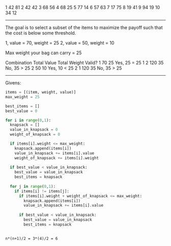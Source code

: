 1 42 81
2 42 42
3 68 56
4 68 25
5 77 14
6 57 63
7 17 75
8 19 41
9 94 19
10 34 12

---

The goal is to select a subset of the items to maximize the payoff such that the cost is below some threshold. 

1, value = 70, weight = 25
2, value = 50, weight = 10

Max weight your bag can carry = 25

Combination   Total Value Total Weight Valid?
1             70          25            Yes, 25 = 25
1 2           120         35            No, 35 > 25
2             50          10            Yes, 10 < 25
2 1           120         35            No, 35 > 25

---

Givens:
```py
items = [(item, weight, value)]
max_weight = 25

best_items = []
best_value = 0

for i in range(0,1):
  knapsack = []
  value_in_knapsack = 0
  weight_of_knapsack = 0

  if items[i].weight <= max_weight:
    knapsack.append(items[i])
    value_in_knapsack += items[i].value
    weight_of_knapsack += items[i].weight
  
  if best_value < value_in_knapsack:
    best_value = value_in_knapsack
    best_items = knapsack
  
  for j in range(0,1):
    if items[i] != items[j]:
      if items[i].weight + weight_of_knapsack <= max_weight:
        knapsack.append(items[i])
        value_in_knapsack += items[i].value
    
      if best_value < value_in_knapsack:
        best_value = value_in_knapsack
        best_items = knapsack
  
```


  

```
n*(n+1)/2 = 3*(4)/2 = 6

